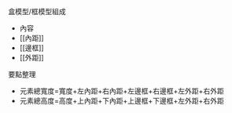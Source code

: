 盒模型/框模型組成
- 內容
- [[內距]]
- [[邊框]]
- [[外距]]

要點整理
- 元素總寬度=寬度+左內距+右內距+左邊框+右邊框+左外距+右外距
- 元素總高度=高度+上內距+下內距+上邊框+下邊框+左外距+右外距